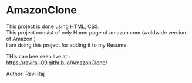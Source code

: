 # AmazonClone
This project is done using HTML, CSS. <br>
This project consist of only Home page of amazon.com (woldwide version of Amazon.)<br> 
I am doing this project for adding it to my Resume. <br>

THis can bee seen live at :<br>
https://raviraj-09.github.io/AmazonClone/

Author: Ravi Raj
